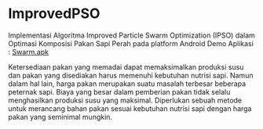 # ImprovedPSO
Implementasi Algoritma Improved Particle Swarm Optimization (IPSO) dalam Optimasi Komposisi Pakan Sapi Perah pada platform Android
Demo Aplikasi : [Swarm.apk](https://bit.ly/IPSOAndroid)

Ketersediaan pakan yang memadai dapat memaksimalkan produksi susu dan pakan yang disediakan harus memenuhi kebutuhan nutrisi sapi. 
Namun dalam hal lain, harga pakan merupakan suatu masalah terbesar beberapa peternak sapi. Biaya yang besar dalam pemberian pakan tidak selalu menghasilkan produksi susu yang maksimal. 
Diperlukan sebuah metode untuk merancang bahan pakan sesuai kebutuhan nutrisi sapi dengan harga pakan yang seminimal mungkin.



